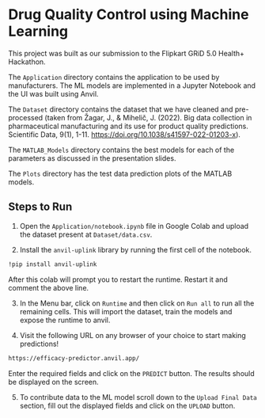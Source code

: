 # Drug Quality Control using Machine Learning

This project was built as our submission to the Flipkart GRiD 5.0 Health+ Hackathon.

The `Application` directory contains the application to be used by manufacturers. The ML models are implemented in a Jupyter Notebook and the UI was built using Anvil. 

The `Dataset` directory contains the dataset that we have cleaned and pre-processed (taken from Žagar, J., & Mihelič, J. (2022). Big data collection in pharmaceutical manufacturing and its use for product quality predictions. Scientific Data, 9(1), 1-11. https://doi.org/10.1038/s41597-022-01203-x).

The `MATLAB_Models` directory contains the best models for each of the parameters as discussed in the presentation slides.

The `Plots` directory has the test data prediction plots of the MATLAB models.

## Steps to Run

1. Open the `Application/notebook.ipynb` file in Google Colab and upload the dataset present at `Dataset/data.csv`.

2. Install the `anvil-uplink` library by running the first cell of the notebook.

```bash
!pip install anvil-uplink
```
  After this colab will prompt you to restart the runtime. Restart it and comment the above line.

3. In the Menu bar, click on `Runtime` and then click on `Run all` to run all the remaining cells. This will import the dataset, train the models and expose the runtime to anvil.

4. Visit the following URL on any browser of your choice to start making predictions!
```bash
https://efficacy-predictor.anvil.app/
```
  Enter the required fields and click on the `PREDICT` button. The results should be displayed on the screen.

5. To contribute data to the ML model scroll down to the `Upload Final Data` section, fill out the displayed fields and click on the `UPLOAD` button. 
